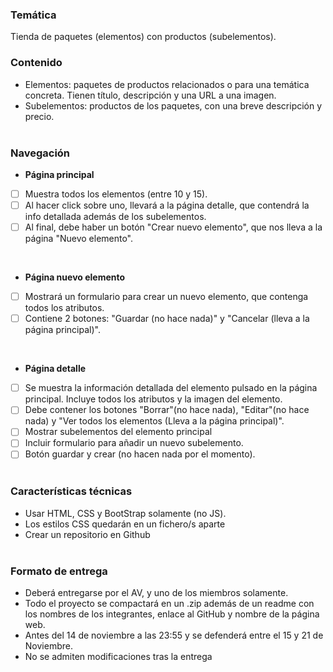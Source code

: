 ### Temática
Tienda de paquetes (elementos) con productos (subelementos).

### Contenido
- Elementos: paquetes de productos relacionados o para una temática concreta. Tienen título, descripción y una URL a una imagen.
- Subelementos: productos de los paquetes, con una breve descripción y precio.
<br><br>

### Navegación
- **Página principal**
- [ ] Muestra todos los elementos (entre 10 y 15). 
- [ ] Al hacer click sobre uno, llevará a la página detalle, que contendrá la info detallada además de los subelementos.
- [ ] Al final, debe haber un botón "Crear nuevo elemento", que nos lleva a la página "Nuevo elemento".
<br>

- **Página nuevo elemento**  
- [ ] Mostrará un formulario para crear un nuevo elemento, que contenga todos los atributos. 
- [ ] Contiene 2 botones: "Guardar (no hace nada)" y "Cancelar (lleva a la página principal)".
<br>

- **Página detalle** 
- [ ] Se muestra la información detallada del elemento pulsado en la página principal. Incluye todos los atributos y la imagen del elemento. 
- [ ] Debe contener los botones "Borrar"(no hace nada), "Editar"(no hace nada) y "Ver todos los elementos (Lleva a la página principal)". 
- [ ] Mostrar subelementos del elemento principal
- [ ] Incluir formulario para añadir un nuevo subelemento. 
- [ ] Botón guardar y crear (no hacen nada por el momento).
<br><br>

### Características técnicas
- Usar HTML, CSS y BootStrap solamente (no JS).
- Los estilos CSS quedarán en un fichero/s aparte
- Crear un repositorio en Github
<br><br>

### Formato de entrega
- Deberá entregarse por el AV, y uno de los miembros solamente.
- Todo el proyecto se compactará en un .zip además de un readme con los nombres de los integrantes, enlace al GitHub y nombre de la página web.
- Antes del 14 de noviembre a las 23:55 y se defenderá entre el 15 y 21 de Noviembre.
- No se admiten modificaciones tras la entrega

